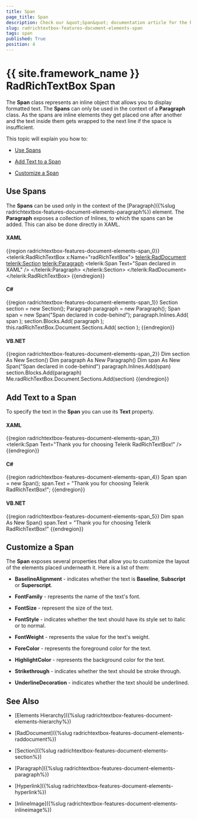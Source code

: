 ```yaml
---
title: Span
page_title: Span
description: Check our &quot;Span&quot; documentation article for the RadRichTextBox {{ site.framework_name }} control.
slug: radrichtextbox-features-document-elements-span
tags: span
published: True
position: 4
---
```


# {{ site.framework_name }} RadRichTextBox Span



The __Span__ class represents an inline object that allows you to display formatted text. The __Spans__ can only be used in the context of a __Paragraph__ class. As the spans are inline elements they get placed one after another and the text inside them gets wrapped to the next line if the space is insufficient.

This topic will explain you how to:

* [Use Spans](#use-spans)

* [Add Text to a Span](#add-text-to-a-span)

* [Customize a Span](#customize-a-span)

## Use Spans

The __Spans__ can be used only in the context of the [Paragraph]({%slug radrichtextbox-features-document-elements-paragraph%}) element. The __Paragraph__ exposes a collection of Inlines, to which the spans can be added. This can also be done directly in XAML.

#### __XAML__

{{region radrichtextbox-features-document-elements-span_0}}
	<telerik:RadRichTextBox x:Name="radRichTextBox">
	    <telerik:RadDocument>
	        <telerik:Section>
	            <telerik:Paragraph>
	                <telerik:Span Text="Span declared in XAML" />
	            </telerik:Paragraph>
	        </telerik:Section>
	    </telerik:RadDocument>
	</telerik:RadRichTextBox>
{{endregion}}



#### __C#__

{{region radrichtextbox-features-document-elements-span_1}}
	Section section = new Section();
	Paragraph paragraph = new Paragraph();
	Span span = new Span("Span declared in code-behind");
	paragraph.Inlines.Add( span );
	section.Blocks.Add( paragraph );
	this.radRichTextBox.Document.Sections.Add( section );
{{endregion}}



#### __VB.NET__

{{region radrichtextbox-features-document-elements-span_2}}
	Dim section As New Section()
	Dim paragraph As New Paragraph()
	Dim span As New Span("Span declared in code-behind")
	paragraph.Inlines.Add(span)
	section.Blocks.Add(paragraph)
	Me.radRichTextBox.Document.Sections.Add(section)
{{endregion}}



## Add Text to a Span

To specify the text in the __Span__ you can use its __Text__ property.

#### __XAML__

{{region radrichtextbox-features-document-elements-span_3}}
	<telerik:Span Text="Thank you for choosing Telerik RadRichTextBox!" />
{{endregion}}



#### __C#__

{{region radrichtextbox-features-document-elements-span_4}}
	Span span = new Span();
	span.Text = "Thank you for choosing Telerik RadRichTextBox!";
{{endregion}}



#### __VB.NET__

{{region radrichtextbox-features-document-elements-span_5}}
	Dim span As New Span()
	span.Text = "Thank you for choosing Telerik RadRichTextBox!"
{{endregion}}



## Customize a Span

The __Span__ exposes several properties that allow you to customize the layout of the elements placed underneath it. Here is a list of them:

* __BaselineAlignment__ - indicates whether the text is __Baseline__, __Subscript__ or __Superscript__.

* __FontFamily__ - represents the name of the text's font.

* __FontSize__ - represent the size of the text.

* __FontStyle__ - indicates whether the text should have its style set to italic or to normal.

* __FontWeight__ - represents the value for the text's weight.

* __ForeColor__ - represents the foreground color for the text.

* __HighlightColor__ - represents the background color for the text.

* __Strikethrough__ - indicates whether the text should be stroke through.

* __UnderlineDecoration__ - indicates whether the text should be underlined.

## See Also

 * [Elements Hierarchy]({%slug radrichtextbox-features-document-elements-hierarchy%})

 * [RadDocument]({%slug radrichtextbox-features-document-elements-raddocument%})

 * [Section]({%slug radrichtextbox-features-document-elements-section%})

 * [Paragraph]({%slug radrichtextbox-features-document-elements-paragraph%})

 * [Hyperlink]({%slug radrichtextbox-features-document-elements-hyperlink%})

 * [InlineImage]({%slug radrichtextbox-features-document-elements-inlineimage%})
